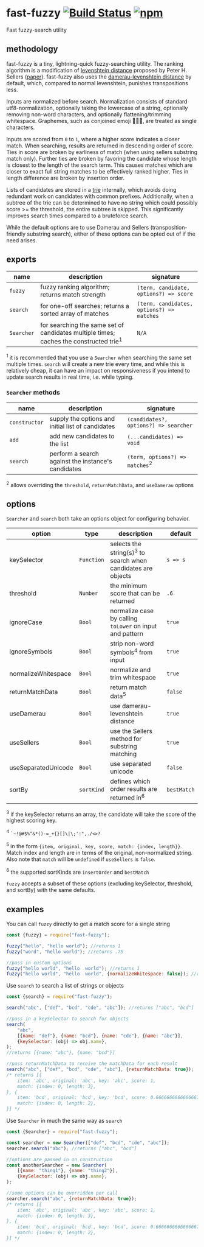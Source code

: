 # fast-fuzzy [![Build Status](https://travis-ci.com/EthanRutherford/fast-fuzzy.svg?branch=master)](https://travis-ci.com/EthanRutherford/fast-fuzzy) [![npm](https://img.shields.io/npm/v/fast-fuzzy.svg)](https://www.npmjs.com/package/fast-fuzzy)
Fast fuzzy-search utility

## methodology
fast-fuzzy is a tiny, lightning-quick fuzzy-searching utility.
The ranking algorithm is a modification of [levenshtein distance](https://en.wikipedia.org/wiki/Levenshtein_distance)
proposed by Peter H. Sellers ([paper](https://pdfs.semanticscholar.org/0517/aa6d420f66f74bd4b281e2ed0e2021f3d359.pdf)).
fast-fuzzy also uses the [damerau-levenshtein distance](https://en.wikipedia.org/wiki/Damerau%E2%80%93Levenshtein_distance)
by default, which, compared to normal levenshtein, punishes transpositions less.

Inputs are normalized before search.
Normalization consists of standard utf8-normalization,
optionally taking the lowercase of a string,
optionally removing non-word characters,
and optionally flattening/trimming whitespace.
Graphemes, such as conjoined emoji 👨‍👩‍👧‍, are treated as single characters.

Inputs are scored from `0` to `1`, where a higher score indicates a closer match.
When searching, results are returned in descending order of score.
Ties in score are broken by earliness of match (when using sellers substring match only).
Further ties are broken by favoring the candidate whose length is closest to the length of the search term.
This causes matches which are closer to exact full string matches to be effectively ranked higher.
Ties in length difference are broken by insertion order.

Lists of candidates are stored in a [trie](https://en.wikipedia.org/wiki/Trie) internally, which
avoids doing redundant work on candidates with common prefixes.
Additionally, when a subtree of the trie can be determined to have no string which could possibly
score >= the threshold, the entire subtree is skipped.
This significantly improves search times compared to a bruteforce search.

While the default options are to use Damerau and Sellers (transposition-friendly substring search),
either of these options can be opted out of if the need arises.

## exports
| name | description | signature |
| ---- | --------- | ------------ |
| `fuzzy` | fuzzy ranking algorithm; returns match strength | `(term, candidate, options?) => score` |
| `search` | for one-off searches; returns a sorted array of matches | `(term, candidates, options?) => matches` |
| `Searcher` | for searching the same set of candidates multiple times; caches the constructed trie<sup>1</sup> | `N/A` |

<sup>1</sup> it is recommended that you use a `Searcher` when searching the same set multiple times.
`search` will create a new trie every time, and while this is relatively cheap, it can have an
impact on responsiveness if you intend to update search results in real time, i.e. while typing.

### `Searcher` methods
| name | description | signature |
| ---- | --------- | ------------ |
| `constructor` | supply the options and initial list of candidates | `(candidates?, options?) => searcher` |
| `add` | add new candidates to the list | `(...candidates) => void` |
| `search` | perform a search against the instance's candidates  |`(term, options?) => matches`<sup>2</sup> |

<sup>2</sup> allows overriding the `threshold`, `returnMatchData`, and `useDamerau` options

## options
`Searcher` and `search` both take an options object for configuring behavior.

| option | type | description | default |
| ------ | ---- | ----------- | ------- |
| keySelector | `Function` | selects the string(s)<sup>3</sup> to search when candidates are objects | `s => s`
| threshold | `Number` | the minimum score that can be returned | `.6`
| ignoreCase | `Bool` | normalize case by calling `toLower` on input and pattern | `true`
| ignoreSymbols | `Bool` | strip non-word symbols<sup>4</sup> from input | `true`
| normalizeWhitespace | `Bool`| normalize and trim whitespace | `true`
| returnMatchData | `Bool` | return match data<sup>5</sup> | `false`
| useDamerau | `Bool` | use damerau-levenshtein distance | `true`
| useSellers | `Bool` | use the Sellers method for substring matching | `true`
| useSeparatedUnicode | `Bool` | use separated unicode | `false`
| sortBy | `sortKind` | defines which order results are returned in<sup>6</sup> | `bestMatch`

<sup>3</sup> if the keySelector returns an array, the candidate will take the score of the highest scoring key.

<sup>4</sup> `` `~!@#$%^&*()-=_+{}[]\|\;':",./<>? ``

<sup>5</sup> in the form `{item, original, key, score, match: {index, length}}`. 
Match index and length are in terms of the original, non-normalized string.
Also note that `match` will be `undefined` if `useSellers` is `false`.

<sup>6</sup> the supported sortKinds are `insertOrder` and `bestMatch`

`fuzzy` accepts a subset of these options (excluding keySelector, threshold, and sortBy) with the same defaults.

## examples
You can call `fuzzy` directly to get a match score for a single string

```javascript
const {fuzzy} = require("fast-fuzzy");

fuzzy("hello", "hello world"); //returns 1
fuzzy("word", "hello world"); //returns .75

//pass in custom options
fuzzy("hello world", "hello  world"); //returns 1
fuzzy("hello world", "hello  world", {normalizeWhitespace: false}); //returns .90909090...
```

Use `search` to search a list of strings or objects

```javascript
const {search} = require("fast-fuzzy");

search("abc", ["def", "bcd", "cde", "abc"]); //returns ["abc", "bcd"]

//pass in a keySelector to search for objects
search(
    "abc",
    [{name: "def"}, {name: "bcd"}, {name: "cde"}, {name: "abc"}],
    {keySelector: (obj) => obj.name},
);
//returns [{name: "abc"}, {name: "bcd"}]

//pass returnMatchData to receive the matchData for each result
search("abc", ["def", "bcd", "cde", "abc"], {returnMatchData: true});
/* returns [{
    item: 'abc', original: 'abc', key: 'abc', score: 1,
    match: {index: 0, length: 3},
}, { 
    item: 'bcd', original: 'bcd', key: 'bcd', score: 0.6666666666666667,
    match: {index: 0, length: 2},
}] */
```

Use `Searcher` in much the same way as `search`

```javascript
const {Searcher} = require("fast-fuzzy");

const searcher = new Searcher(["def", "bcd", "cde", "abc"]);
searcher.search("abc"); //returns ["abc", "bcd"]

//options are passed in on construction
const anotherSearcher = new Searcher(
    [{name: "thing1"}, {name: "thing2"}],
    {keySelector: (obj) => obj.name},
);

//some options can be overridden per call
searcher.search("abc", {returnMatchData: true});
/* returns [{
    item: 'abc', original: 'abc', key: 'abc', score: 1,
    match: {index: 0, length: 3},
}, { 
    item: 'bcd', original: 'bcd', key: 'bcd', score: 0.6666666666666667,
    match: {index: 0, length: 2},
}] */
```
